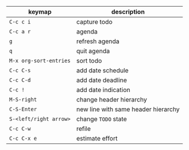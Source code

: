 | keymap                 | description                         |
|------------------------|-------------------------------------|
| `C-c c i`              | capture todo                        |
| `C-c a r`              | agenda                              |
| `g`                    | refresh agenda                      |
| `q`                    | quit agenda                         |
| `M-x org-sort-entries` | sort todo                           |
| `C-c C-s`              | add date schedule                   |
| `C-c C-d`              | add date deadline                   |
| `C-c !`                | add date indication                 |
| `M-S-right`            | change header hierarchy             |
| `C-S-Enter`            | new line with same header hierarchy |
| `S-<left/right arrow>` | change `TODO` state                 |
| `C-c C-w`              | refile                              |
| `C-c C-x e`            | estimate effort                     |

